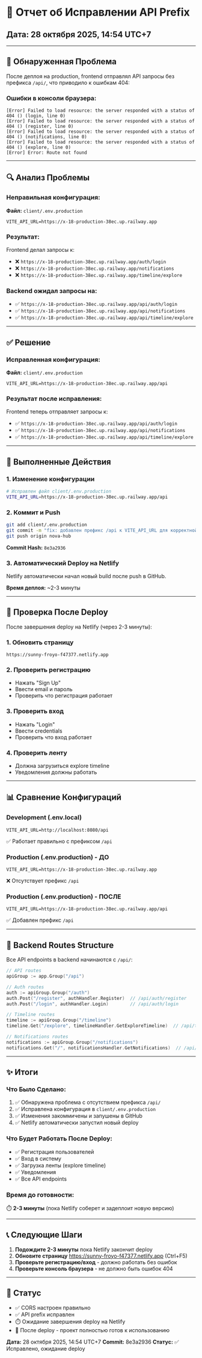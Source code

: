 # 🔧 Отчет об Исправлении API Prefix

## Дата: 28 октября 2025, 14:54 UTC+7

---

## 🐛 Обнаруженная Проблема

После деплоя на production, frontend отправлял API запросы без префикса `/api/`, что приводило к ошибкам 404:

### Ошибки в консоли браузера:
```
[Error] Failed to load resource: the server responded with a status of 404 () (login, line 0)
[Error] Failed to load resource: the server responded with a status of 404 () (register, line 0)
[Error] Failed to load resource: the server responded with a status of 404 () (notifications, line 0)
[Error] Failed to load resource: the server responded with a status of 404 () (explore, line 0)
[Error] Error: Route not found
```

---

## 🔍 Анализ Проблемы

### Неправильная конфигурация:
**Файл:** `client/.env.production`
```env
VITE_API_URL=https://x-18-production-38ec.up.railway.app
```

### Результат:
Frontend делал запросы к:
- ❌ `https://x-18-production-38ec.up.railway.app/auth/login`
- ❌ `https://x-18-production-38ec.up.railway.app/notifications`
- ❌ `https://x-18-production-38ec.up.railway.app/timeline/explore`

### Backend ожидал запросы на:
- ✅ `https://x-18-production-38ec.up.railway.app/api/auth/login`
- ✅ `https://x-18-production-38ec.up.railway.app/api/notifications`
- ✅ `https://x-18-production-38ec.up.railway.app/api/timeline/explore`

---

## ✅ Решение

### Исправленная конфигурация:
**Файл:** `client/.env.production`
```env
VITE_API_URL=https://x-18-production-38ec.up.railway.app/api
```

### Результат после исправления:
Frontend теперь отправляет запросы к:
- ✅ `https://x-18-production-38ec.up.railway.app/api/auth/login`
- ✅ `https://x-18-production-38ec.up.railway.app/api/notifications`
- ✅ `https://x-18-production-38ec.up.railway.app/api/timeline/explore`

---

## 📝 Выполненные Действия

### 1. Изменение конфигурации
```bash
# Исправлен файл client/.env.production
VITE_API_URL=https://x-18-production-38ec.up.railway.app/api
```

### 2. Коммит и Push
```bash
git add client/.env.production
git commit -m "fix: добавлен префикс /api к VITE_API_URL для корректной работы endpoints"
git push origin nova-hub
```

**Commit Hash:** `8e3a2936`

### 3. Автоматический Deploy на Netlify
Netlify автоматически начал новый build после push в GitHub.

**Время деплоя:** ~2-3 минуты

---

## 🎯 Проверка После Deploy

После завершения deploy на Netlify (через 2-3 минуты):

### 1. Обновить страницу
```
https://sunny-froyo-f47377.netlify.app
```

### 2. Проверить регистрацию
- Нажать "Sign Up"
- Ввести email и пароль
- Проверить что регистрация работает

### 3. Проверить вход
- Нажать "Login"
- Ввести credentials
- Проверить что вход работает

### 4. Проверить ленту
- Должна загрузиться explore timeline
- Уведомления должны работать

---

## 📊 Сравнение Конфигураций

### Development (.env.local)
```env
VITE_API_URL=http://localhost:8080/api
```
✅ Работает правильно с префиксом `/api`

### Production (.env.production) - ДО
```env
VITE_API_URL=https://x-18-production-38ec.up.railway.app
```
❌ Отсутствует префикс `/api`

### Production (.env.production) - ПОСЛЕ
```env
VITE_API_URL=https://x-18-production-38ec.up.railway.app/api
```
✅ Добавлен префикс `/api`

---

## 🔗 Backend Routes Structure

Все API endpoints в backend начинаются с `/api/`:

```go
// API routes
apiGroup := app.Group("/api")

// Auth routes
auth := apiGroup.Group("/auth")
auth.Post("/register", authHandler.Register)  // /api/auth/register
auth.Post("/login", authHandler.Login)        // /api/auth/login

// Timeline routes
timeline := apiGroup.Group("/timeline")
timeline.Get("/explore", timelineHandler.GetExploreTimeline)  // /api/timeline/explore

// Notifications routes
notifications := apiGroup.Group("/notifications")
notifications.Get("/", notificationsHandler.GetNotifications)  // /api/notifications
```

---

## ✨ Итоги

### Что Было Сделано:
1. ✅ Обнаружена проблема с отсутствием префикса `/api/`
2. ✅ Исправлена конфигурация в `client/.env.production`
3. ✅ Изменения закоммичены и запушены в GitHub
4. ✅ Netlify автоматически запустил новый deploy

### Что Будет Работать После Deploy:
- ✅ Регистрация пользователей
- ✅ Вход в систему
- ✅ Загрузка ленты (explore timeline)
- ✅ Уведомления
- ✅ Все API endpoints

### Время до готовности:
⏱️ **2-3 минуты** (пока Netlify соберет и задеплоит новую версию)

---

## 📞 Следующие Шаги

1. **Подождите 2-3 минуты** пока Netlify закончит deploy
2. **Обновите страницу** https://sunny-froyo-f47377.netlify.app (Ctrl+F5)
3. **Проверьте регистрацию/вход** - должно работать без ошибок
4. **Проверьте консоль браузера** - не должно быть ошибок 404

---

## 🎉 Статус

- ✅ CORS настроен правильно
- ✅ API prefix исправлен
- ⏱️ Ожидание завершения deploy на Netlify
- 🎯 После deploy - проект полностью готов к использованию

**Дата:** 28 октября 2025, 14:54 UTC+7
**Commit:** 8e3a2936
**Статус:** ✅ Исправлено, ожидание deploy
